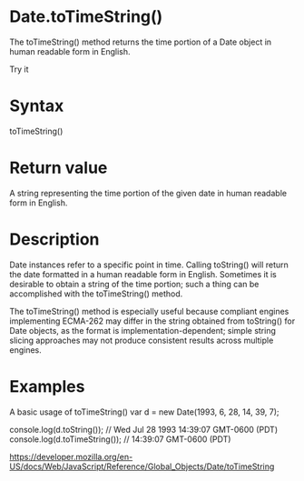 # Date.toTimeString()

The toTimeString() method returns the time portion of a Date object in human readable form in English.

Try it

# Syntax

toTimeString()

# Return value

A string representing the time portion of the given date in human readable form in English.

# Description

Date instances refer to a specific point in time. Calling toString() will return the date formatted in a human readable form in English. Sometimes it is desirable to obtain a string of the time portion; such a thing can be accomplished with the toTimeString() method.

The toTimeString() method is especially useful because compliant engines implementing ECMA-262 may differ in the string obtained from toString() for Date objects, as the format is implementation-dependent; simple string slicing approaches may not produce consistent results across multiple engines.

# Examples

A basic usage of toTimeString()
var d = new Date(1993, 6, 28, 14, 39, 7);

console.log(d.toString()); // Wed Jul 28 1993 14:39:07 GMT-0600 (PDT)
console.log(d.toTimeString()); // 14:39:07 GMT-0600 (PDT)

https://developer.mozilla.org/en-US/docs/Web/JavaScript/Reference/Global_Objects/Date/toTimeString
